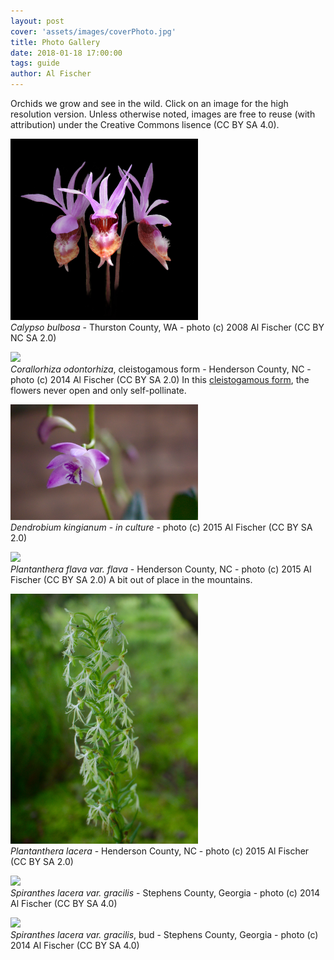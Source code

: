 ```yaml
---
layout: post
cover: 'assets/images/coverPhoto.jpg'
title: Photo Gallery
date: 2018-01-18 17:00:00
tags: guide
author: Al Fischer
---
```


Orchids we grow and see in the wild.  Click on an image for the high resolution version.  Unless otherwise noted, images are free to reuse (with attribution) under the Creative Commons lisence (CC BY SA 4.0).


[<img width="300px" src='assets/images/orchidPhotos/C_bulbosa.jpg'>](negaos.github.io/assests/images/orchidPhotos/C_bulbosa.jpg)     
*Calypso bulbosa* - Thurston County, WA - photo (c) 2008 Al Fischer (CC BY NC SA 2.0)

[<img width="300px" src='assets/images/orchidPhotos/C_odontorhiza_cleistogamous.jpg'>](negaos.github.io/assests/images/orchidPhotos/C_odontorhiza_cleistogamous.jpg)     
*Corallorhiza odontorhiza*, cleistogamous form - Henderson County, NC - photo (c) 2014 Al Fischer (CC BY SA 2.0)
In this [cleistogamous form](https://en.wikipedia.org/wiki/Cleistogamy), the flowers never open and only self-pollinate.

[<img width="300px" src='assets/images/orchidPhotos/D_kingianum.jpg'>](negaos.github.io/assests/images/orchidPhotos/D_kingianum.jpg)     
*Dendrobium kingianum* - *in culture* - photo (c) 2015 Al Fischer (CC BY SA 2.0)

[<img width="300px" src='assets/images/orchidPhotos/P_flava-flava.jpg'>](negaos.github.io/assests/images/orchidPhotos/P_flava-flava.jpg)     
*Plantanthera flava var. flava* - Henderson County, NC - photo (c) 2015 Al Fischer (CC BY SA 2.0)
A bit out of place in the mountains.

[<img width="300px" src='assets/images/orchidPhotos/P_lacera.jpg'>](negaos.github.io/assests/images/orchidPhotos/P_lacera.jpg)     
*Plantanthera lacera* - Henderson County, NC - photo (c) 2015 Al Fischer (CC BY SA 2.0)

[<img width="300px" src='assets/images/orchidPhotos/S_lacera.jpg'>](negaos.github.io/assests/images/orchidPhotos/S_lacera.jpg)     
*Spiranthes lacera var. gracilis* - Stephens County, Georgia - photo (c) 2014 Al Fischer (CC BY SA 4.0)

[<img width="300px" src='assets/images/orchidPhotos/S_lacera_bud.jpg'>](negaos.github.io/assests/images/orchidPhotos/S_lacera_bud.jpg)     
*Spiranthes lacera var. gracilis*, bud - Stephens County, Georgia - photo (c) 2014 Al Fischer (CC BY SA 4.0)

